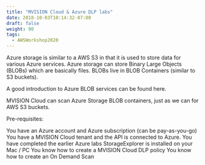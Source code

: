 ```yaml
---
title: "MVISION Cloud & Azure DLP labs"
date: 2018-10-03T10:14:32-07:00
draft: false
weight: 90
tags:
  - AWSWorkshop2020
---
```

Azure storage is similar to a AWS S3 in that it is used to store data for various Azure services. Azure storage can store Binary Large Objects (BLOBs) which are basically files. BLOBs live in BLOB Containers (similar to S3 buckets).

A good introduction to Azure BLOB services can be found here.

MVISION Cloud can scan Azure Storage BLOB containers, just as we can for AWS S3 buckets.

Pre-requisites:

You have an Azure account and Azure subscription (can be pay-as-you-go)
You have a MVISION Cloud tenant and the API is connected to Azure.
You have completed the earlier Azure labs
StorageExplorer is installed on your Mac / PC
You know how to create a MVISION Cloud DLP policy
You know how to create an On Demand Scan


